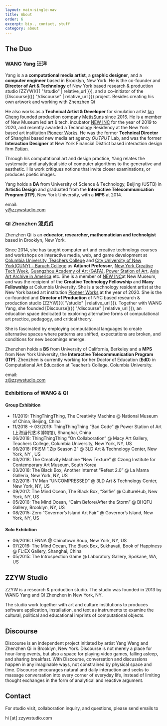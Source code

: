 ```yaml
---
layout: main-single-nav
title: About
order: 6
excerpt: bio., contact, stuff
category: about
---
```


## The Duo

### WANG Yang 汪洋


Yang is a **a computational media artist**, a **graphic designer**, and a **computer engineer** based in Brooklyn, New York. He is the co-founder and **Director of Art & Technology** of New York based research & production studio [ZZYW]({{ "/studio" | relative_url }}), and a co-initiator of the [Discourse]({{ "/discourse" | relative_url }}) project. Besides creating his own artwork and working with Zhenzhen Qi

He also works as a **Technical Artist & Developer** for simulation artist [Ian Cheng](http://iancheng.com/) founded production company [MetisSuns](http://metissuns.com/) since 2016. He is a member of New Museum led art & tech. incubator [NEW INC](https://www.newinc.org/) for the year of 2019 to 2020, and recently awarded a Technology Residency at the New York based art institution [Pioneer Works](https://pioneerworks.org/technology/). He was the former **Technical Director** of Shanghai based new media art agency *OUTPUT* Lab, and was the former **Interaction Designer** at New York Financial District based interaction design firm [Potion](https://www.potiondesign.com/).

Through his computational art and design practice, Yang relates the systematic and analytical side of computer algorithms to the generative and aesthetic. His work critiques notions that invite closer examinations, or produces poetic images.

Yang holds a **BA** from University of Science & Technology, Beijing (USTB) in **Artistic Design** and graduated from the **Interactive Telecommunication Program (ITP)**, New York University, with a **MPS** at 2014.

email:      
y@zzywstudio.com


### QI Zhenzhen 漆贞贞

Zhenzhen Qi is an **educator, researcher, mathematician and technolgist** based in Brooklyn, New York.

Since 2014, she has taught computer art and creative technology courses and workshops on interactive media, web, and game development at [Columbia University, Teachers College](https://www.tc.columbia.edu/) and [City University of New York(CUNY) - Baruch College](https://www.baruch.cuny.edu/wsas/academics/performing_arts/index.htm) as **Adjunct Professor**, [New York Creative Tech Week](http://creativetechweek.nyc/), [Guangzhou Academy of Art (GAFA)](https://www.wikiwand.com/en/Guangzhou_Academy_of_Fine_Arts), [Power Station of Art](http://powerstationofart.com/en/), [Asia Art Archive in America](http://www.aaa-a.org/) etc. She is a member of [NEW INC](https://www.newinc.org/)at New Museum, and was the recipient of the **Creative Technology Fellowship** and **Macy Fellowship** at Columbia University. She is a technology resident artist at the New York based art institution [Pioneer Works](https://pioneerworks.org/technology/) at the year of 2020. She is the co-founded and **Director of Production** of NYC based research & production studio [ZZYW]({{ "/studio" | relative_url }}). Together with WANG Yang, she founded [Discourse]({{ "/discourse" | relative_url }}), an education space dedicated to exploring alternative forms of computational art practice, pedagogy, and critical theory.

She is fascinated by employing computational languages to create alternative spaces where patterns are shifted, expectations are broken, and conditions for new becomings emerge.

Zhenzhen holds a **BS** from University of California, Berkeley and a **MPS** from New York University, the **Interactive Telecommunication Program (ITP)**. Zhenzhen is currently working for her Doctor of Education (**EdD**) in Computational Art Education at Teacher’s College, Columbia University.

email:      
z@zzywstudio.com



### Exhibitions of WANG & QI


#### Group Exhibition

- 11/2019: ThingThingThing, The Creativity Machine @ National Museum of China, Beijing, China
- 11/2018 -> 03/2019: ThingThingThing “Bad Code” @ Power Station of Art (上海当代艺术博物馆), Shanghai, China
- 06/2018: ThingThingThing “On Collaboration” @ Macy Art Gallery, Teachers College, Columbia University, New York, NY, US
- 06/2018: PRISM “.Zip Season 2” @ 3LD Art & Technology Center, New York, NY , US
- 03/2018: The Creativity Machine “New Texture” @ Czong Institute for Contemporary Art Museum, South Korea
- 03/2018: The Black Box, Another Internet “Refest 2.0” @ La Mama Galleria, New York, NY, US
- 02/2018: TV Man “UNCOMPRESSED” @ 3LD Art & Technology Center, New York, NY, US
- 09/2017: The Mind Ocean, The Black Box, “Selfie” @ CultureHub, New York, NY, US
- 05/2016: The Mind Ocean, “Calm Before/After the Storm” @ BHQFU Gallery, Brooklyn, NY, US
- 08/2015: Zero “Governor’s Island Art Fair” @ Governor’s Island, New York, NY, US

#### Solo Exhibition

- 06/2016: LENNA @ Chinatown Soup, New York, NY, US
- 07/2016: The Mind Ocean, The Black Box, Sukhavati, Book of Happiness @ FL:EX Gallery, Shanghai, China
- 05/2015: The Introspection Game @ Laboratory Gallery, Spokane, WA, US



## ZZYW Studio

ZZYW is a research & production studio. The studio was founded in 2013 by WANG Yang and QI Zhenzhen in New York, NY.

The studio work together with art and culture institutions to produces software application, installation, and text as instruments to examine the cultural, political and educational imprints of computational objects.

## Discourse

Discourse is an independent project initiated by artist Yang Wang and Zhenzhen Qi in Brooklyn, New York. Discourse is not merely a place for hour-long events, but also a space for playing video games, falling asleep, and sharing breakfast. With Discourse, conversation and discussions happen in any imaginable ways, not constrained by physical space and time. Discourse encourages natural and daily interaction and seeks to massage conversation into every corner of everyday life, instead of limiting thought exchanges in the form of analytical and reactive argument.  


## Contact

For studio visit, collaboration inquiry, and questions, please send emails to

hi [at] zzywstudio.com
